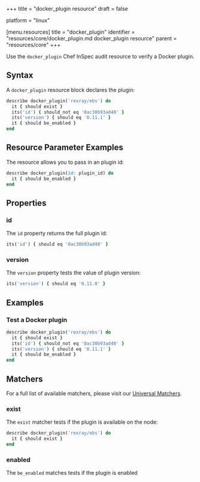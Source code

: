 +++
title = "docker_plugin resource"
draft = false

platform = "linux"

[menu.resources]
    title = "docker_plugin"
    identifier = "resources/core/docker_plugin.md docker_plugin resource"
    parent = "resources/core"
+++

Use the `docker_plugin` Chef InSpec audit resource to verify a Docker plugin.

## Syntax

A `docker_plugin` resource block declares the plugin:

```ruby
describe docker_plugin('rexray/ebs') do
  it { should exist }
  its('id') { should_not eq '0ac30b93ad40' }
  its('version') { should eq '0.11.1' }
  it { should be_enabled }
end
```

## Resource Parameter Examples

The resource allows you to pass in an plugin id:

```ruby
describe docker_plugin(id: plugin_id) do
  it { should be_enabled }
end
```

## Properties

### id

The `id` property returns the full plugin id:

```ruby
its('id') { should eq '0ac30b93ad40' }
```

### version

The `version` property tests the value of plugin version:

```ruby
its('version') { should eq '0.11.0' }
```

## Examples

### Test a Docker plugin

```ruby
describe docker_plugin('rexray/ebs') do
  it { should exist }
  its('id') { should_not eq '0ac30b93ad40' }
  its('version') { should eq '0.11.1' }
  it { should be_enabled }
end
```

## Matchers

For a full list of available matchers, please visit our [Universal Matchers](/reference/matchers/).

### exist

The `exist` matcher tests if the plugin is available on the node:

```ruby
describe docker_plugin('rexray/ebs') do
  it { should exist }
end
```

### enabled

The `be_enabled` matches tests if the plugin is enabled
